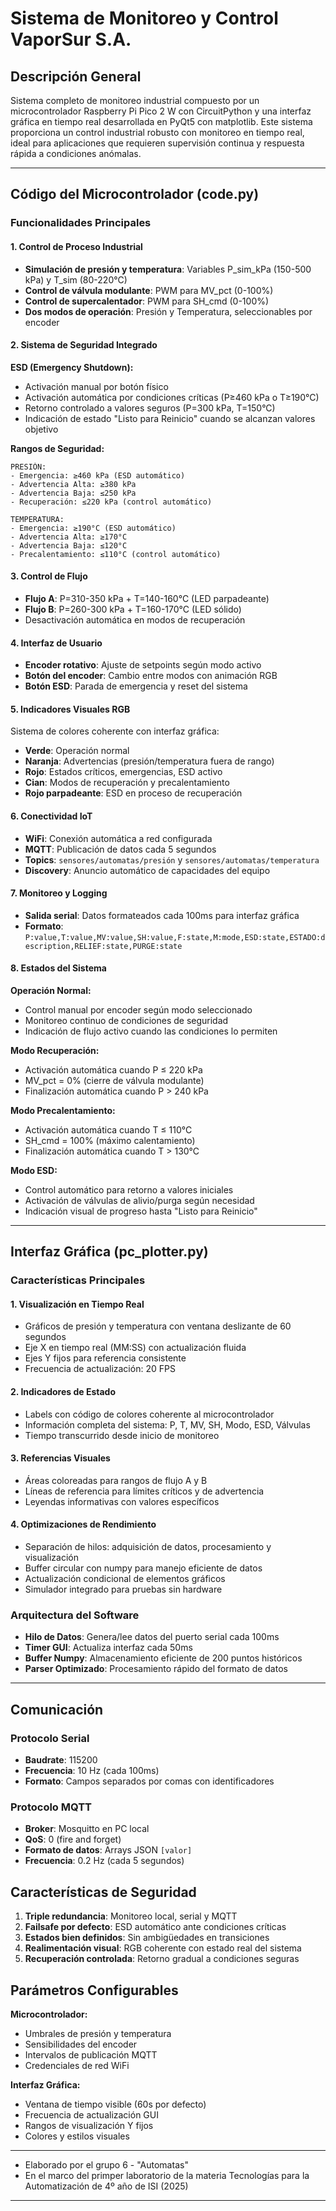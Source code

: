 # Sistema de Monitoreo y Control VaporSur S.A.

## Descripción General

Sistema completo de monitoreo industrial compuesto por un microcontrolador Raspberry Pi Pico 2 W con CircuitPython y una interfaz gráfica en tiempo real desarrollada en PyQt5 con matplotlib.
Este sistema proporciona un control industrial robusto con monitoreo en tiempo real, ideal para aplicaciones que requieren supervisión continua y respuesta rápida a condiciones anómalas.

---

## Código del Microcontrolador (code.py)

### Funcionalidades Principales

#### **1. Control de Proceso Industrial**

- **Simulación de presión y temperatura**: Variables P_sim_kPa (150-500 kPa) y T_sim (80-220°C)
- **Control de válvula modulante**: PWM para MV_pct (0-100%)
- **Control de supercalentador**: PWM para SH_cmd (0-100%)
- **Dos modos de operación**: Presión y Temperatura, seleccionables por encoder

#### **2. Sistema de Seguridad Integrado**

**ESD (Emergency Shutdown):**

- Activación manual por botón físico
- Activación automática por condiciones críticas (P≥460 kPa o T≥190°C)
- Retorno controlado a valores seguros (P=300 kPa, T=150°C)
- Indicación de estado "Listo para Reinicio" cuando se alcanzan valores objetivo

**Rangos de Seguridad:**

```
PRESIÓN:
- Emergencia: ≥460 kPa (ESD automático)
- Advertencia Alta: ≥380 kPa
- Advertencia Baja: ≤250 kPa
- Recuperación: ≤220 kPa (control automático)

TEMPERATURA:
- Emergencia: ≥190°C (ESD automático)
- Advertencia Alta: ≥170°C
- Advertencia Baja: ≤120°C
- Precalentamiento: ≤110°C (control automático)
```

#### **3. Control de Flujo**

- **Flujo A**: P=310-350 kPa + T=140-160°C (LED parpadeante)
- **Flujo B**: P=260-300 kPa + T=160-170°C (LED sólido)
- Desactivación automática en modos de recuperación

#### **4. Interfaz de Usuario**

- **Encoder rotativo**: Ajuste de setpoints según modo activo
- **Botón del encoder**: Cambio entre modos con animación RGB
- **Botón ESD**: Parada de emergencia y reset del sistema

#### **5. Indicadores Visuales RGB**

Sistema de colores coherente con interfaz gráfica:

- **Verde**: Operación normal
- **Naranja**: Advertencias (presión/temperatura fuera de rango)
- **Rojo**: Estados críticos, emergencias, ESD activo
- **Cian**: Modos de recuperación y precalentamiento
- **Rojo parpadeante**: ESD en proceso de recuperación

#### **6. Conectividad IoT**

- **WiFi**: Conexión automática a red configurada
- **MQTT**: Publicación de datos cada 5 segundos
- **Topics**: `sensores/automatas/presión` y `sensores/automatas/temperatura`
- **Discovery**: Anuncio automático de capacidades del equipo

#### **7. Monitoreo y Logging**

- **Salida serial**: Datos formateados cada 100ms para interfaz gráfica
- **Formato**: `P:value,T:value,MV:value,SH:value,F:state,M:mode,ESD:state,ESTADO:description,RELIEF:state,PURGE:state`

#### **8. Estados del Sistema**

**Operación Normal:**

- Control manual por encoder según modo seleccionado
- Monitoreo continuo de condiciones de seguridad
- Indicación de flujo activo cuando las condiciones lo permiten

**Modo Recuperación:**

- Activación automática cuando P ≤ 220 kPa
- MV_pct = 0% (cierre de válvula modulante)
- Finalización automática cuando P > 240 kPa

**Modo Precalentamiento:**

- Activación automática cuando T ≤ 110°C
- SH_cmd = 100% (máximo calentamiento)
- Finalización automática cuando T > 130°C

**Modo ESD:**

- Control automático para retorno a valores iniciales
- Activación de válvulas de alivio/purga según necesidad
- Indicación visual de progreso hasta "Listo para Reinicio"

---

## Interfaz Gráfica (pc_plotter.py)

### Características Principales

#### **1. Visualización en Tiempo Real**

- Gráficos de presión y temperatura con ventana deslizante de 60 segundos
- Eje X en tiempo real (MM:SS) con actualización fluida
- Ejes Y fijos para referencia consistente
- Frecuencia de actualización: 20 FPS

#### **2. Indicadores de Estado**

- Labels con código de colores coherente al microcontrolador
- Información completa del sistema: P, T, MV, SH, Modo, ESD, Válvulas
- Tiempo transcurrido desde inicio de monitoreo

#### **3. Referencias Visuales**

- Áreas coloreadas para rangos de flujo A y B
- Líneas de referencia para límites críticos y de advertencia
- Leyendas informativas con valores específicos

#### **4. Optimizaciones de Rendimiento**

- Separación de hilos: adquisición de datos, procesamiento y visualización
- Buffer circular con numpy para manejo eficiente de datos
- Actualización condicional de elementos gráficos
- Simulador integrado para pruebas sin hardware

### Arquitectura del Software

- **Hilo de Datos**: Genera/lee datos del puerto serial cada 100ms
- **Timer GUI**: Actualiza interfaz cada 50ms
- **Buffer Numpy**: Almacenamiento eficiente de 200 puntos históricos
- **Parser Optimizado**: Procesamiento rápido del formato de datos

---

## Comunicación

### Protocolo Serial

- **Baudrate**: 115200
- **Frecuencia**: 10 Hz (cada 100ms)
- **Formato**: Campos separados por comas con identificadores

### Protocolo MQTT

- **Broker**: Mosquitto en PC local
- **QoS**: 0 (fire and forget)
- **Formato de datos**: Arrays JSON `[valor]`
- **Frecuencia**: 0.2 Hz (cada 5 segundos)

## Características de Seguridad

1. **Triple redundancia**: Monitoreo local, serial y MQTT
2. **Failsafe por defecto**: ESD automático ante condiciones críticas
3. **Estados bien definidos**: Sin ambigüedades en transiciones
4. **Realimentación visual**: RGB coherente con estado real del sistema
5. **Recuperación controlada**: Retorno gradual a condiciones seguras

## Parámetros Configurables

**Microcontrolador:**

- Umbrales de presión y temperatura
- Sensibilidades del encoder
- Intervalos de publicación MQTT
- Credenciales de red WiFi

**Interfaz Gráfica:**

- Ventana de tiempo visible (60s por defecto)
- Frecuencia de actualización GUI
- Rangos de visualización Y fijos
- Colores y estilos visuales

---

- Elaborado por el grupo 6 - "Automatas"
- En el marco del primper laboratorio de la materia Tecnologías para la Automatización de 4º año de ISI (2025)

---

